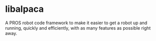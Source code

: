 # libalpaca

A PROS robot code framework to make it easier to get a robot up and running, quickly and efficiently, with as many features as possible right away.
